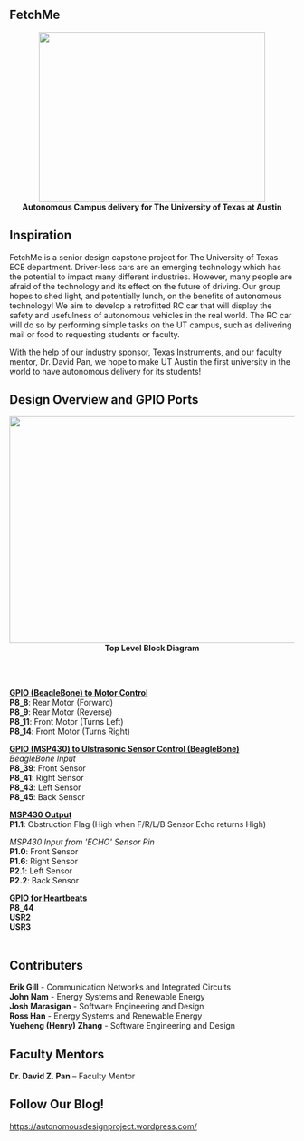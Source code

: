 ## FetchMe
<p align="center">
  <img width="400" height="300" src="http://tinyimg.io/i/H6cgMyd.png"><br>
  <strong>Autonomous Campus delivery for The University of Texas at Austin</strong>
</p>

## Inspiration

FetchMe is a senior design capstone project for The University of Texas ECE department. 
Driver-less cars are an emerging technology which has the potential to impact many different industries. However, many people are afraid of the technology and its effect on the future of driving. Our group hopes to shed light, and potentially lunch, on the benefits of autonomous technology! We aim to develop a retrofitted RC car that will display the safety and usefulness of autonomous vehicles in the real world. The RC car will do so by performing simple tasks on the UT campus, such as delivering mail or food to requesting students or faculty.<br>

With the help of our industry sponsor, Texas Instruments, and our faculty mentor, Dr. David Pan, we hope to make UT Austin the first university in the world to have autonomous delivery for its students!

## Design Overview and GPIO Ports
<p align="center">
  <img width="600" height="400" src="http://tinyimg.io/i/FkfJGkR.PNG"><br>
  <strong>Top Level Block Diagram</strong>
</p><br><br>

<strong><u>GPIO (BeagleBone) to Motor Control</u></strong><br>
<b>P8_8</b>: Rear Motor (Forward)<br>
<b>P8_9</b>: Rear Motor (Reverse)<br>
<b>P8_11</b>: Front Motor (Turns Left)<br>
<b>P8_14</b>: Front Motor (Turns Right)<br>

<strong><u>GPIO (MSP430) to Ulstrasonic Sensor Control (BeagleBone)</u></strong><br>
<i>BeagleBone Input</i><br>
<b>P8_39</b>: Front Sensor<br>
<b>P8_41</b>: Right Sensor<br>
<b>P8_43</b>: Left Sensor<br>
<b>P8_45</b>: Back Sensor<br>

<b><u>MSP430 Output</u></b><br>
<b>P1.1</b>: Obstruction Flag (High when F/R/L/B Sensor Echo returns High)<br>

<i>MSP430 Input from 'ECHO' Sensor Pin</i><br>
<b>P1.0</b>: Front Sensor<br>
<b>P1.6</b>: Right Sensor<br>
<b>P2.1</b>: Left Sensor<br>
<b>P2.2</b>: Back Sensor<br>

<strong><u>GPIO for Heartbeats</u></strong><br>
<b>P8_44</b><br>
<b>USR2</b><br>
<b>USR3</b><br>
<br>

## Contributers
<p>
<b>Erik Gill</b> - Communication Networks and Integrated Circuits <br>
  <a href="https://www.linkedin.com/in/john-nam-a8a629116/" style="text-decoration: none">
  <b>John Nam</b></a> - Energy Systems and Renewable Energy<br>
  <a href="https://www.linkedin.com/in/joshmarasigan/" style="text-decoration: none">
  <b>Josh Marasigan</b></a> - Software Engineering and Design<br>
  <a href="https://www.linkedin.com/in/ross-han-30567489/" style="text-decoration: none">
  <b>Ross Han</b></a> - Energy Systems and Renewable Energy<br>
  <a href="https://www.linkedin.com/in/yueheng-zhang/" style="text-decoration: none">
  <b>Yueheng (Henry) Zhang</b></a> - Software Engineering and Design<br>
</p>

## Faculty Mentors
<p>
  <a href="http://www.ece.utexas.edu/people/faculty/david-z-pan" style="text-decoration: none"><b>Dr. David Z. Pan</b></a> – Faculty Mentor
</p>

## Follow Our Blog!
https://autonomousdesignproject.wordpress.com/
